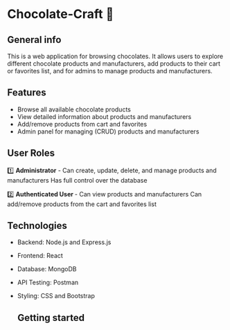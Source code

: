 # Chocolate-Craft 🍫

## General info
This is a web application for browsing chocolates. It allows users to explore different chocolate products and manufacturers, add products to their cart or favorites list, and for admins to manage products and manufacturers.

## Features
- Browse all available chocolate products
- View detailed information about products and manufacturers
- Add/remove products from cart and favorites
- Admin panel for managing (CRUD) products and manufacturers

## User Roles
1️⃣ <strong>Administrator</strong> - 
Can create, update, delete, and manage products and manufacturers
Has full control over the database

2️⃣ <strong>Authenticated User </strong> - 
Can view products and manufacturers
Can add/remove products from the cart and favorites list

## Technologies
- Backend: Node.js and Express.js
- Frontend: React
- Database: MongoDB
- API Testing: Postman
- Styling: CSS and Bootstrap

  ## Getting started
  
